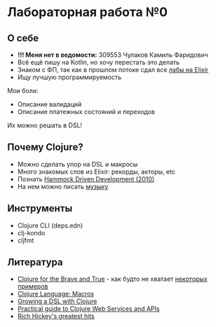 # Лабораторная работа №0

## О себе
- **!!! Меня нет в ведомости:** 309553 Чулаков Камиль Фаридович
- Всё ещё пишу на Kotlin, но хочу перестать это делать
- Знаком с ФП, так как в прошлом потоке сдал все [лабы на Elixir](https://github.com/kamilchulakov/fp_labs/tree/master/apps)
- Ищу лучшую программируемость

Мои боли:
- Описание валидаций
- Описание платежных состояний и переходов

Их можно решать в DSL!

## Почему Clojure?
- Можно сделать упор на DSL и макросы
- Много знакомых слов из Elixir: рекорды, акторы, etc
- Познать [Hammock Driven Development (2010)](https://www.youtube.com/watch?v=f84n5oFoZBc)
- На нем можно писать [музыку](https://oakes.github.io/edna/cljs/edna.examples.html)

## Инструменты
- Clojure CLI (deps.edn)
- clj-kondo
- cljfmt

## Литература
- [Clojure for the Brave and True](https://www.braveclojure.com/clojure-for-the-brave-and-true/) - как будто не хватает [некоторых примеров](https://clojure-book.gitlab.io/book.html#_threading_macros)
- [Clojure Language: Macros](https://clojure-doc.org/articles/language/macros/)
- [Growing a DSL with Clojure](https://clojure-doc.org/articles/cookbooks/growing_a_dsl_with_clojure/)
- [Practical guide to Clojure Web Services and APIs](https://practical.li/clojure-web-services/)
- [Rich Hickey's greatest hits](https://changelog.com/posts/rich-hickeys-greatest-hits/)
